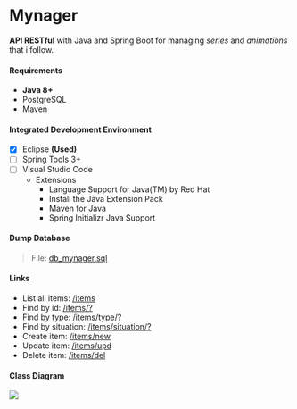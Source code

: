 # Mynager
**API RESTful** with Java and Spring Boot for managing _series_ and _animations_ that i follow.

#### Requirements
- **Java 8+**
- PostgreSQL
- Maven

#### Integrated Development Environment
- [x] Eclipse **(Used)**
- [ ] Spring Tools 3+
- [ ] Visual Studio Code
  - Extensions
    - Language Support for Java(TM) by Red Hat
    - Install the Java Extension Pack
    - Maven for Java
    - Spring Initializr Java Support
  

#### Dump Database
> File: [db_mynager.sql](https://github.com/cleefsouza/mynager-rest-back-end/blob/master/db_dump/db_mynager.sql)

#### Links
- List all items: [/items]()
- Find by id: [/items/?]()
- Find by type: [/items/type/?]()
- Find by situation: [/items/situation/?]()
- Create item: [/items/new]()
- Update item: [/items/upd]()
- Delete item: [/items/del]()

#### Class Diagram
<img src="https://github.com/cleefsouza/mynager-rest-back-end/blob/master/diagrams/class_diagram.png/"/>
